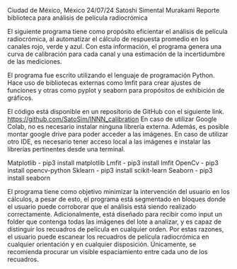 ​​Ciudad de México, México
24/07/24
Satoshi Simental Murakami
Reporte biblioteca para análisis de película radiocrómica 

El siguiente programa tiene como propósito eficientar el análisis de película radiocrómica, al automatizar el cálculo de respuesta promedio en los canales rojo, verde y azul. Con esta información, el programa genera una curva de calibración para cada canal y una estimación de la incertidumbre de las mediciones. 

El programa fue escrito utilizando el lenguaje de programación Python. Hace uso de bibliotecas externas como lmfit para crear ajustes de funciones y otras como pyplot y seaborn para propósitos de exhibición de gráficos. 

El código está disponible en un repositorio de GitHub con el siguiente link. https://github.com/SatoSim/INNN_calibration
En caso de utilizar Google Colab, no es necesario instalar ninguna librería externa. Además, es posible montar google drive para poder acceder a las imágenes. En caso de utilizar otro IDE, es necesario tener acceso local a las imágenes e instalar las librerías pertinentes desde una terminal. 

Matplotlib - pip3 install matplotlib
Lmfit - pip3 install lmfit
OpenCv - pip3 install opencv-python
Sklearn - pip3 install scikit-learn
Seaborn - pip3 install seaborn

El programa tiene como objetivo minimizar la intervención del usuario en los cálculos, a pesar de esto, el programa está segmentado en bloques donde el usuario puede corroborar que el análisis está siendo realizado correctamente. Adicionalmente, está diseñado para recibir como input un folder que contenga todas las imágenes del lote a analizar, y es capaz de distinguir los recuadros de película en cualquier orden. Por estas razones, el usuario puede escanear los recuadros de película radiocrómica en cualquier orientación y en cualquier disposición. Únicamente, se recomienda procurar un visible espaciamiento entre cada uno de los recuadros. 

